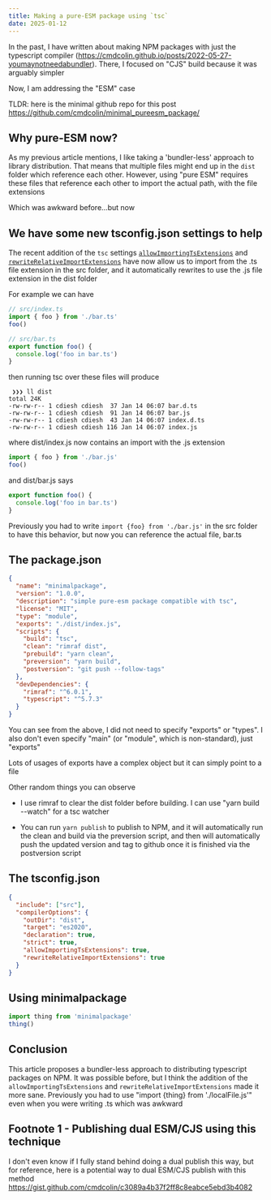 ```yaml
---
title: Making a pure-ESM package using `tsc`
date: 2025-01-12
---
```


In the past, I have written about making NPM packages with just the typescript
compiler (https://cmdcolin.github.io/posts/2022-05-27-youmaynotneedabundler).
There, I focused on "CJS" build because it was arguably simpler

Now, I am addressing the "ESM" case

TLDR: here is the minimal github repo for this post
https://github.com/cmdcolin/minimal_pureesm_package/

## Why pure-ESM now?

As my previous article mentions, I like taking a 'bundler-less' approach to
library distribution. That means that multiple files might end up in the `dist`
folder which reference each other. However, using "pure ESM" requires these
files that reference each other to import the actual path, with the file
extensions

Which was awkward before...but now

## We have some new tsconfig.json settings to help

The recent addition of the `tsc` settings
[`allowImportingTsExtensions`](https://www.typescriptlang.org/tsconfig/allowImportingTsExtensions.html)
and
[`rewriteRelativeImportExtensions`](https://devblogs.microsoft.com/typescript/announcing-typescript-5-7/#path-rewriting-for-relative-paths)
have now allow us to import from the .ts file extension in the src folder, and
it automatically rewrites to use the .js file extension in the dist folder

For example we can have

```typescript
// src/index.ts
import { foo } from './bar.ts'
foo()
```

```typescript
// src/bar.ts
export function foo() {
  console.log('foo in bar.ts')
}
```

then running tsc over these files will produce

```
 ❯❯❯ ll dist
total 24K
-rw-rw-r-- 1 cdiesh cdiesh  37 Jan 14 06:07 bar.d.ts
-rw-rw-r-- 1 cdiesh cdiesh  91 Jan 14 06:07 bar.js
-rw-rw-r-- 1 cdiesh cdiesh  43 Jan 14 06:07 index.d.ts
-rw-rw-r-- 1 cdiesh cdiesh 116 Jan 14 06:07 index.js

```

where dist/index.js now contains an import with the .js extension

```javascript
import { foo } from './bar.js'
foo()
```

and dist/bar.js says

```javascript
export function foo() {
  console.log('foo in bar.ts')
}
```

Previously you had to write `import {foo} from './bar.js'` in the src folder to
have this behavior, but now you can reference the actual file, bar.ts

## The package.json

```json
{
  "name": "minimalpackage",
  "version": "1.0.0",
  "description": "simple pure-esm package compatible with tsc",
  "license": "MIT",
  "type": "module",
  "exports": "./dist/index.js",
  "scripts": {
    "build": "tsc",
    "clean": "rimraf dist",
    "prebuild": "yarn clean",
    "preversion": "yarn build",
    "postversion": "git push --follow-tags"
  },
  "devDependencies": {
    "rimraf": "^6.0.1",
    "typescript": "^5.7.3"
  }
}
```

You can see from the above, I did not need to specify "exports" or "types". I
also don't even specify "main" (or "module", which is non-standard), just
"exports"

Lots of usages of exports have a complex object but it can simply point to a
file

Other random things you can observe

- I use rimraf to clear the dist folder before building. I can use "yarn build
  --watch" for a tsc watcher

- You can run `yarn publish` to publish to NPM, and it will automatically run
  the clean and build via the preversion script, and then will automatically
  push the updated version and tag to github once it is finished via the
  postversion script

## The tsconfig.json

```json
{
  "include": ["src"],
  "compilerOptions": {
    "outDir": "dist",
    "target": "es2020",
    "declaration": true,
    "strict": true,
    "allowImportingTsExtensions": true,
    "rewriteRelativeImportExtensions": true
  }
}
```

## Using minimalpackage

```typescript
import thing from 'minimalpackage'
thing()
```

## Conclusion

This article proposes a bundler-less approach to distributing typescript
packages on NPM. It was possible before, but I think the addition of the
`allowImportingTsExtensions` and `rewriteRelativeImportExtensions` made it more
sane. Previously you had to use "import {thing} from './localFile.js'" even when
you were writing .ts which was awkward

## Footnote 1 - Publishing dual ESM/CJS using this technique

I don't even know if I fully stand behind doing a dual publish this way, but for
reference, here is a potential way to dual ESM/CJS publish with this method
https://gist.github.com/cmdcolin/c3089a4b37f2ff8c8eabce5ebd3b4082
